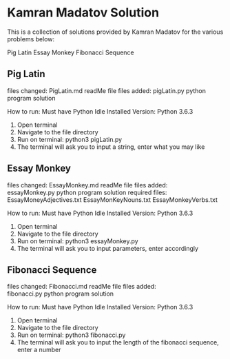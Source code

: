 # Kamran Madatov Solution #

This is a collection of solutions provided by Kamran Madatov for the various problems below:

Pig Latin
Essay Monkey
Fibonacci Sequence

## Pig Latin ##
files changed: 
	PigLatin.md      readMe file
files added:
	pigLatin.py      python program solution


How to run:
Must have Python Idle Installed
Version: Python 3.6.3

1. Open terminal
2. Navigate to the file directory
3. Run on terminal: python3 pigLatin.py
4. The terminal will ask you to input a string, enter what you may like


## Essay Monkey ##
files changed: 
	EssayMonkey.md      readMe file
files added:	
	essayMonkey.py      python program solution
required files:
	EssayMoneyAdjectives.txt
	EssayMonKeyNouns.txt
	EssayMonkeyVerbs.txt


How to run:
Must have Python Idle Installed
Version: Python 3.6.3

1. Open terminal
2. Navigate to the file directory
3. Run on terminal: python3 essayMonkey.py
4. The terminal will ask you to input parameters, enter accordingly

## Fibonacci Sequence ##

files changed: 
	Fibonacci.md      readMe file
files added:	
	fibonacci.py      python program solution


How to run:
Must have Python Idle Installed
Version: Python 3.6.3

1. Open terminal
2. Navigate to the file directory
3. Run on terminal: python3 fibonacci.py
4. The terminal will ask you to input the length of the fibonacci sequence, enter a number

